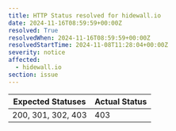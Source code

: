 ```yaml
---
title: HTTP Status resolved for hidewall.io
date: 2024-11-16T08:59:59+00:00Z
resolved: True
resolvedWhen: 2024-11-16T08:59:59+00:00Z
resolvedStartTime: 2024-11-08T11:28:04+00:00Z
severity: notice
affected:
  - hidewall.io
section: issue
---
```


| Expected Statuses | Actual Status  |
|-------------------|----------------|
| 200, 301, 302, 403 | 403 |
